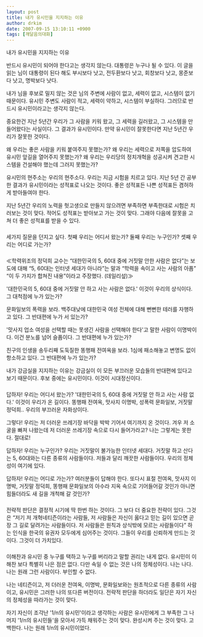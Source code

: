 ```yaml
---
layout: post
title: 내가 유시민을 지지하는 이유
author: drkim
date: 2007-09-15 13:10:11 +0900
tags: [깨달음의대화]
---
```


  내가 유시민을 지지하는 이유


반드시 유시민이 되어야 한다고는 생각지 않는다. 대통령은 누구나 될 수 있다. 이 글을 읽는 님이 대통령이 된다 해도 부시보다 낫고, 전두환보다 낫고, 회창보다 낫고, 몽준보다 낫고, 명박보다 낫다. 

내가 님을 후보로 밀지 않는 것은 님의 주변에 사람이 없고, 세력이 없고, 시스템이 없기 때문이다. 유시민 주변도 사람이 적고, 세력이 약하고, 시스템이 부실하다. 그러므로 반드시 유시민이라고는 생각지 않는다. 

중요한건 지난 5년간 우리가 그 사람을 키워 왔고, 그 세력을 길러왔고, 그 시스템을 만들어왔다는 사실이다. 그 결과가 유시민이다. 만약 유시민이 잘못한다면 지난 5년간 우리가 잘못한 것이다. 

왜 우리는 좋은 사람을 키워 붙여주지 못했는가? 왜 우리는 세력으로 저쪽을 압도하여 유시민 앞길을 열어주지 못했는가? 왜 우리는 우리당의 정치개혁을 성공시켜 견고한 시스템을 건설해야 했는데 그러지 못했는가?

유시민의 현주소는 우리의 현주소다. 우리는 지금 시험을 치르고 있다. 지난 5년 간 공부한 결과가 유시민이라는 성적표로 나오는 것이다. 좋은 성적표든 나쁜 성적표든 겸허하게 받아들여야 한다. 

지난 5년간 우리의 노력을 헛고생으로 만들지 않으려면 부족하면 부족한대로 시험은 치러보는 것이 맞다. 적어도 성적표는 받아보고 가는 것이 맞다. 그래야 다음에 잘못을 고쳐 더 좋은 성적표를 받을 수 있다. 


  ###


세가지 질문을 던지고 싶다. 첫째 우리는 어디서 왔는가? 둘째 우리는 누구인가? 셋째 우리는 어디로 가는가? 


  ###


≪학력위조의 정덕희 교수는 “대한민국의 5, 60대 중에 거짓말 안한 사람은 없다”는 보도에 대해 “5, 60대는 인터넷 세대가 아니라”는 말과 “학력을 속이고 사는 사람의 아픔” “이 두 가지가 합쳐진 내용”이라고 주장했다. (데일리섶)≫

'대한민국의 5, 60대 중에 거짓말 안 하고 사는 사람은 없다.' 이것이 우리의 상식이다. 그 대척점에 누가 있는가? 

문화일보의 폭력을 보라. 백주대낮에 대한민국 여성 전체에 대해 뻔뻔한 테러를 자행하고 있다. 그 반대편에 누가 서 있는가?

'맛사지 업소 여성을 선택할 때는 못생긴 사람을 선택해야 한다'고 말한 사람이 이명박이다. 이건 분노를 넘어 슬픔이다. 그 반대편에 누가 있는가?

친구의 인생을 송두리째 도둑질한 똥행패 전여옥을 보라. 1심에 패소해놓고 변명도 없이 항소하고 있다. 그 반대편에 누가 있는가? 

내가 강금실을 지지하는 이유는 강금실이 이 모든 부끄러운 모습들의 반대편에 있다고 보기 때문이다. 후보 중에는 유시민이다. 이것이 시대정신이다. 


  ###


답하자! 우리는 어디서 왔는가? '대한민국의 5, 60대 중에 거짓말 안 하고 사는 사람 없다.' 이것이 우리가 온 길이다. 똥행패 전여옥, 맛사지 이명박, 성폭력 문화일보, 거짓말 정덕희.. 우리의 부끄러운 자화상이다. 

그렇다! 우리는 저 더러운 쓰레기장 바닥을 박박 기어서 여기까지 온 것이다. 겨우 저 소굴을 빠져 나왔는데 저 더러운 쓰레기장 속으로 다시 들어가라고? 나는 그렇게는 못한다. 절대로!

답하자! 우리는 누구인가? 우리는 거짓말이 불가능한 인터넷 세대다. 거짓말 하고 산다는 5, 60대와는 다른 종류의 사람들이다. 저들과 달리 깨끗한 사람들이다. 우리의 정체성이 여기에 있다. 

답하자! 우리는 어디로 가는가? 여러분들이 답해야 한다. 또다시 표절 전여옥, 맛사지 이명박, 거짓말 정덕희, 똥행패 문화일보의 아수라 지옥 속으로 기어들어갈 것인가 아니면 힘들더라도 새 길을 개척해 갈 것인가?


  ###


전략적 판단은 결정적 시기에 딱 한번 하는 것이다. 그 보다 더 중요한 전략이 있다. 그것은 “저기 저 개혁네티즌이라는 사람들, 저 사람들은 자신이 옳다고 믿는 길이 있으면 곧장 그 길로 달려가는 사람들이다. 저 사람들은 원칙과 상식밖에 모르는 사람들이다” 하는 인식을 한국의 유권자 모두에게 심어주는 것이다. 그들이 우리를 신뢰하게 만드는 것이다. 그것이 더 가치있다. 


  ###


이해찬과 유시민 중 누구를 택하고 누구를 버리라고 말할 권리는 내게 없다. 유시민이 이해찬 보다 특별히 나은 점은 없다. 다만 속일 수 없는 것은 나의 정체성이다. 나는 나다. 나는 원래 그런 사람이다. 부인할 수 없다. 

나는 네티즌이고, 저 더러운 전여옥, 이명박, 문화일보와는 원초적으로 다른 종류의 사람이고, 유시민은 그러한 나의 또다른 버전이다. 전략적 판단을 하더라도 일단은 자기 자신의 정체성을 따라가는 것이 맞다. 

자기 자신이 조각난 '1/n의 유시민'이라고 생각하는 사람은 유시민에게 그 부족한 그 나머지 '1/n의 유시민들'을 모아서 가득 채워주는 것이 맞다. 완성시켜 주는 것이 맞다. 고백한다. 나는 원래 1/n의 유시민이었다.